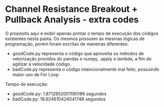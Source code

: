 # Channel Resistance Breakout + Pullback Analysis - extra codes

O propósito aqui é exibir apenas printar o tempo de execução dos códigos existentes nesta pasta. Os mesmos possuem as mesmas lógicas de programação, porém foram escritas de maneiras diferentes:

- goodCode.py representa o código que aproveita os métodos de vetorização providos do pandas e numpy, .apply e lambda, a fim de agilizar a velocidade código.
- badCode.py representa o código intencionalmente mal feito, possuindo maior uso de For Loop


Tempo de execução:
- goodCode.py: 1.8712852001190186 segundos
- badCode.py: 18.624610424041748 segundos
